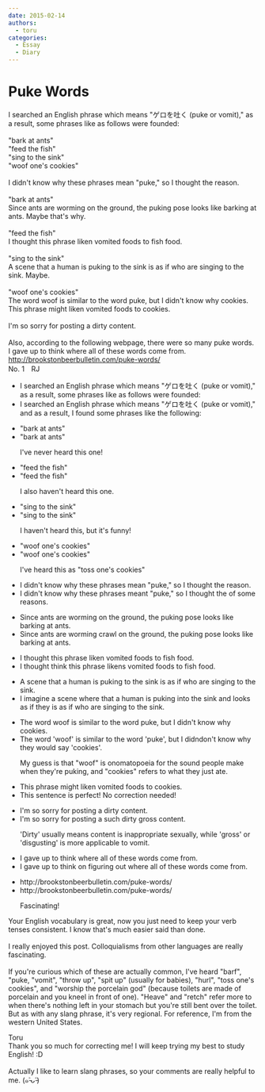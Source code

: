 ```yaml
---
date: 2015-02-14
authors:
  - toru
categories:
  - Essay
  - Diary
---
```


<h1 id="subject_show">Puke Words</h1>
<div class="date" hidden>Feb 14, 2015 22:06</div>
<div id="post"><div id="body_show_ori">
I searched an English phrase which means "ゲロを吐く (puke or vomit)," as a result, some phrases like as follows were founded:<br/><br/>"bark at ants"<br/>"feed the fish"<br/>"sing to the sink"<br/>"woof one's cookies"<br/><br/>I didn't know why these phrases mean "puke," so I thought the reason.<br/><br/>"bark at ants"<br/>Since ants are worming on the ground, the puking pose looks like barking at ants. Maybe that's why.<br/><br/>"feed the fish"<br/>I thought this phrase liken vomited foods to fish food.<br/><br/>"sing to the sink"<br/>A scene that a human is puking to the sink is as if who are singing to the sink. Maybe.<br/><br/>"woof one's cookies"<br/>The word woof is similar to the word puke, but I didn't know why cookies. This phrase might liken vomited foods to cookies.<br/><br/> I'm so sorry for posting a dirty content.<br/><br/>Also, according to the following webpage, there were so many puke words. I gave up to think where all of these words come from.<br/><a href="http://brookstonbeerbulletin.com/puke-words/" target="_blank">http://brookstonbeerbulletin.com/puke-words/</a>
</div></div>

<!-- more -->

<div id="block"><div class="first_name"> No. 1　<span class="just_name">RJ</span></div><div id="block2">
<ul class="correction_field">
<li class="incorrect">I searched an English phrase which means "ゲロを吐く (puke or vomit)," as a result, some phrases like as follows were founded:</li>
<li class="corrected correct">
I searched an English phrase which means "ゲロを吐く (puke or vomit)," and as a result, <span class="f_blue">I found some phrases like the following</span>:
</li>
</ul>
<ul class="correction_field">
<li class="incorrect">"bark at ants"</li>
<li class="corrected correct">
"bark at ants"
<p class="correction_comment">I've never heard this one!</p>
</li>
</ul>
<ul class="correction_field">
<li class="incorrect">"feed the fish"</li>
<li class="corrected correct">
"feed the fish"
<p class="correction_comment">I also haven't heard this one.</p>
</li>
</ul>
<ul class="correction_field">
<li class="incorrect">"sing to the sink"</li>
<li class="corrected correct">
"sing to the sink"
<p class="correction_comment">I haven't heard this, but it's funny!</p>
</li>
</ul>
<ul class="correction_field">
<li class="incorrect">"woof one's cookies"</li>
<li class="corrected correct">
"woof one's cookies"
<p class="correction_comment">I've heard this as "toss one's cookies"</p>
</li>
</ul>
<ul class="correction_field">
<li class="incorrect">I didn't know why these phrases mean "puke," so I thought the reason.</li>
<li class="corrected correct">
I didn't know why these phrases meant "puke," so I thought <span class="sline"><span class="f_gray">the </span></span><span class="f_gray">of some </span>reason<span class="f_blue">s</span>.
</li>
</ul>
<ul class="correction_field">
<li class="incorrect">Since ants are worming on the ground, the puking pose looks like barking at ants.</li>
<li class="corrected correct">
Since ants <span class="sline"><span class="f_gray">are worming</span></span> <span class="f_blue">crawl </span>on the ground, the puking pose looks like barking at ants.
</li>
</ul>
<ul class="correction_field">
<li class="incorrect">I thought this phrase liken vomited foods to fish food.</li>
<li class="corrected correct">
I <span class="f_gray"><span class="sline">thought </span></span><span class="f_blue">think </span>this phrase liken<span class="f_blue">s</span> vomit<span class="sline"><span class="f_gray">ed foods</span></span> to fish food.
</li>
</ul>
<ul class="correction_field">
<li class="incorrect">A scene that a human is puking to the sink is as if who are singing to the sink.</li>
<li class="corrected correct">
<span class="f_blue">I imagine </span>a scene <span class="f_blue">where</span> <span class="sline"><span class="f_gray">that</span></span> a human is puking <span class="f_blue">in</span>to the sink <span class="f_blue">and looks as if they</span> <span class="sline"><span class="f_gray">is as if who </span></span>are singing to the sink.
</li>
</ul>
<ul class="correction_field">
<li class="incorrect">The word woof is similar to the word puke, but I didn't know why cookies.</li>
<li class="corrected correct">
The word <span class="f_blue">'</span>woof<span class="f_blue">'</span> is similar to the word <span class="f_blue">'</span>puke<span class="f_blue">'</span>, but I <span class="sline"><span class="f_gray">didn</span></span><span class="f_blue">don</span>'t know why <span class="f_blue">they would say '</span>cookies<span class="f_blue">'</span>.
<p class="correction_comment">My guess is that "woof" is onomatopoeia for the sound people make when they're puking, and "cookies" refers to what they just ate.</p>
</li>
</ul>
<ul class="correction_field">
<li class="incorrect">This phrase might liken vomited foods to cookies.</li>
<li class="corrected perfect">This sentence is perfect! No correction needed!</li>
</ul>
<ul class="correction_field">
<li class="incorrect">I'm so sorry for posting a dirty content.</li>
<li class="corrected correct">
I'm so sorry for posting<span class="sline"><span class="f_gray"> a</span></span> such <span class="sline"><span class="f_gray">dirty </span></span><span class="f_blue">gross </span>content.
<p class="correction_comment">'Dirty' usually means content is inappropriate sexually, while 'gross' or 'disgusting' is more applicable to vomit.</p>
</li>
</ul>
<ul class="correction_field">
<li class="incorrect">I gave up to think where all of these words come from.</li>
<li class="corrected correct">
I gave up<span class="f_gray"><span class="sline"> to think</span></span> <span class="f_blue">on figuring out </span>where all of these words come from.
</li>
</ul>
<ul class="correction_field">
<li class="incorrect">http://brookstonbeerbulletin.com/puke-words/</li>
<li class="corrected correct">
http://brookstonbeerbulletin.com/puke-words/
<p class="correction_comment">Fascinating!</p>
</li>
</ul>
<p class="comment_small">
 Your English vocabulary is great, now you just need to keep your verb tenses consistent. I know that's much easier said than done.
 <br/>
 <br/>
 I really enjoyed this post. Colloquialisms from other languages are really fascinating.
 <br/>
 <br/>
 If you're curious which of these are actually common, I've heard "barf", "puke, "vomit", "throw up", "spit up" (usually for babies), "hurl", "toss one's cookies", and  "worship the porcelain god" (because toilets are made of porcelain and you kneel in front of one). "Heave" and "retch" refer more to when there's nothing left in your stomach but you're still bent over the toilet.
 <br/>
 But as with any slang phrase, it's very regional. For reference, I'm from the western United States.
</p>

</div><div class="name"><span class="just_name">Toru</span><br>
Thank you so much for correcting me! I will keep trying my best to study English! :D<br/><br/>Actually I like to learn slang phrases, so your comments are really helpful to me. (๑˃̵ᴗ˂̵)<br/>
</div>
</div>
